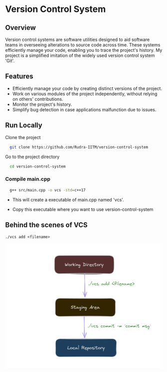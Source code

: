 
# Version Control System

## Overview
Version control systems are software utilities designed to aid software teams in overseeing alterations to source code across time. These systems efficiently manage your code, enabling you to trace the project's history. My project is a simplified imitation of the widely used version control system 'Git'.

## Features
- Efficiently manage your code by creating distinct versions of the project.
- Work on various modules of the project independently, without relying on others' contributions.
- Monitor the project's history.
- Simplify bug detection in case applications malfunction due to issues.


## Run Locally

Clone the project

```bash
  git clone https://github.com/Rudra-IITM/version-control-system
```

Go to the project directory

```bash
  cd version-control-system
```
### Compile main.cpp

```bash
  g++ src/main.cpp -o vcs -std=c++17
```
- This will create a executable of main.cpp named 'vcs'.

- Copy this executable where you want to use version-control-system

## Behind the scenes of VCS
```
./vcs add <filename>
```

<div align="center">
<img src="https://github.com/Rudra-IITM/version-control-system/blob/main/public/assets/vcs_arch.png" align="center" width='500px' />
</div> 

